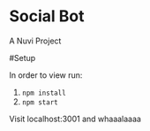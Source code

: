 # Social Bot
A Nuvi Project

#Setup

In order to view run:

1. `npm install`
2. `npm start`

Visit localhost:3001 and whaaalaaaa